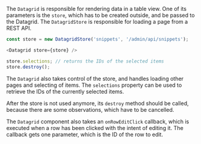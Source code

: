 The `Datagrid` is responsible for rendering data in a table view. One of its parameters is the `store`, which has to be
created outside, and be passed to the Datagrid. The `DatagridStore` is responsible for loading a page from a REST API.

```javascript static
const store = new DatagridStore('snippets', '/admin/api/snippets');

<Datagrid store={store} />

store.selections; // returns the IDs of the selected items
store.destroy();
```

The `Datagrid` also takes control of the store, and handles loading other pages and selecting of items. The `selections`
property can be used to retrieve the IDs of the currently selected items.

After the store is not used anymore, its `destroy` method should be called, because there are some observations, which
have to be cancelled.

The `Datagrid` component also takes an `onRowEditClick` callback, which is executed when a row has been clicked with
the intent of editing it. The callback gets one parameter, which is the ID of the row to edit.
